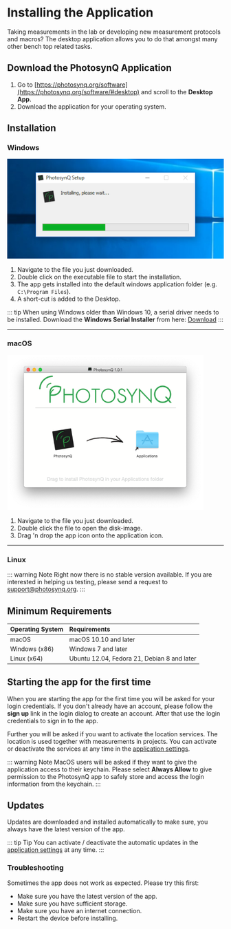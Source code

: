 # Installing the Application

Taking measurements in the lab or developing new measurement protocols and macros? The desktop application allows you to do that amongst many other bench top related tasks.

## Download the PhotosynQ Application

1. Go to [https://photosynq.org/software](https://photosynq.org/software/#desktop) and scroll to the **Desktop App**.
2. Download the application for your operating system.

## Installation

### Windows

![Installation of the Application with the one-click installer (Windows)](./images/install-application-win.png)

1. Navigate to the file you just downloaded.
2. Double click on the executable file to start the installation.
3. The app gets installed into the default windows application folder (e.g. `C:\Program Files`).
4. A short-cut is added to the Desktop.

::: tip
When using Windows older than Windows 10, a serial driver needs to be installed. Download the **Windows Serial Installer** from here: [Download](https://www.pjrc.com/teensy/serial_install.exe)
:::

***

### macOS

![Installation of the Application from the Disk-Image (macOS)](./images/install-application-mac.png)

1. Navigate to the file you just downloaded.
2. Double click the file to open the disk-image.
3. Drag 'n drop the app icon onto the application icon.

***

### Linux

::: warning Note
Right now there is no stable version available. If you are interested in helping us testing, please send a request to <support@photosynq.org>.
:::

## Minimum Requirements

| Operating System |    Requirements     |
| :--------------- | :------------------ |
| macOS            | macOS 10.10 and later |
| Windows (x86)    | Windows 7 and later  |
| Linux (x64)      | Ubuntu 12.04, Fedora 21, Debian 8 and later |

## Starting the app for the first time

When you are starting the app for the first time you will be asked for your login credentials. If you don't already have an account, please follow the **sign up** link in the login dialog to create an account. After that use the login credentials to sign in to the app.

Further you will be asked if you want to activate the location services. The location is used together with measurements in projects. You can activate or deactivate the services at any time in the [application settings].

::: warning Note
MacOS users will be asked if they want to give the application access to their keychain. Please select **Always Allow** to give permission to the PhotosynQ app to safely store and access the login information from the keychain.
:::

## Updates

Updates are downloaded and installed automatically to make sure, you always have the latest version of the app.

::: tip Tip
You can activate / deactivate the automatic updates in the [application settings] at any time.
:::

### Troubleshooting

Sometimes the app does not work as expected. Please try this first:

- Make sure you have the latest version of the app.
- Make sure you have sufficient storage.
- Make sure you have an internet connection.
- Restart the device before installing.

[application settings]: ./settings.md
